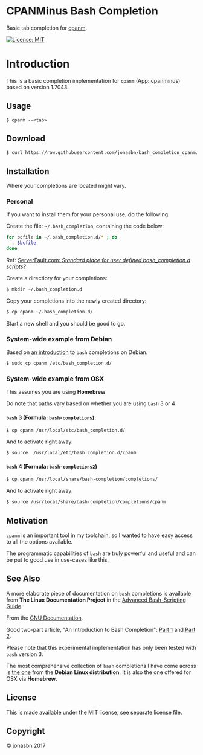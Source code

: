 # CPANMinus Bash Completion

Basic tab completion for [cpanm](https://github.com/miyagawa/cpanminus).

[![License: MIT](https://img.shields.io/badge/License-MIT-yellow.svg)](https://opensource.org/licenses/MIT)

# Introduction

This is a basic completion implementation for `cpanm` (App::cpanminus) based on version 1.7043.

## Usage

```
$ cpanm --<tab>
```

## Download

```bash
$ curl https://raw.githubusercontent.com/jonasbn/bash_completion_cpanm/master/cpanm > cpanm
```

## Installation

Where your completions are located might vary.

### Personal

If you want to install them for your personal use, do the following.

Create the file: `~/.bash_completion`, containing the code below:

```bash
for bcfile in ~/.bash_completion.d/* ; do
  . $bcfile
done
```

Ref: [ServerFault.com: _Standard place for user defined bash_completion.d scripts?_](https://serverfault.com/questions/506612/standard-place-for-user-defined-bash-completion-d-scripts)

Create a directiory for your completions:

```bash
$ mkdir ~/.bash_completion.d
```

Copy your completions into the newly created directory:

```bash
$ cp cpanm ~/.bash_completion.d/
```

Start a new shell and you should be good to go.

### System-wide example from Debian

Based on [an introduction](https://debian-administration.org/article/316/An_introduction_to_bash_completion_part_1) to `bash` completions on Debian.

```bash
$ sudo cp cpanm /etc/bash_completion.d/
```

### System-wide example from OSX

This assumes you are using **Homebrew**

Do note that paths vary based on whether you are using `bash` 3 or 4

#### `bash` 3 (Formula: `bash-completions`):

```bash
$ cp cpanm /usr/local/etc/bash_completion.d/
```

And to activate right away:

```bash
$ source  /usr/local/etc/bash_completion.d/cpanm
```

#### `bash` 4 (Formula: `bash-completions2`)

```bash
$ cp cpanm /usr/local/share/bash-completion/completions/
```

And to activate right away:

```bash
$ source /usr/local/share/bash-completion/completions/cpanm
```

## Motivation

`cpanm` is an important tool in my toolchain, so I wanted to have easy access to all the options available.

The programmatic capabilities of `bash` are truly powerful and useful and can be put to good use in use-cases like this.

## See Also

A more elaborate piece of documentation on `bash` completions is available from **The Linux Documentation Project** in the [Advanced Bash-Scripting Guide](http://tldp.org/LDP/abs/html/tabexpansion.html).

From the [GNU Documentation](https://www.gnu.org/software/bash/manual/html_node/Programmable-Completion.html).

Good two-part article, "An Introduction to Bash Completion": [Part 1](https://debian-administration.org/article/316/An_introduction_to_bash_completion_part_1) and [Part 2](https://debian-administration.org/article/317/An_introduction_to_bash_completion_part_2).

Please note that this experimental implementation has only been tested with `bash` version 3.

The most comprehensive collection of `bash` completions I have come across is [the one](https://github.com/scop/bash-completion) from the **Debian Linux distribution**. It is also the one offered for OSX via **Homebrew**.

## License

This is made available under the MIT license, see separate license file.

## Copyright

:copyright: jonasbn 2017
